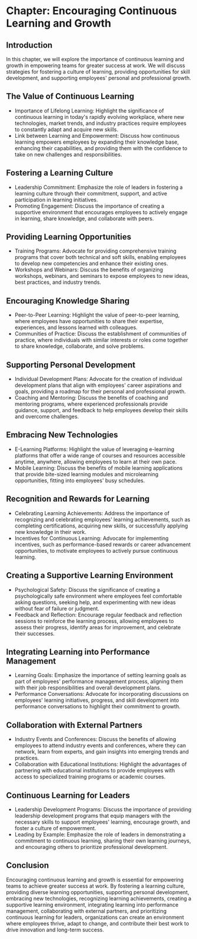 Chapter: Encouraging Continuous Learning and Growth
===================================================

Introduction
------------

In this chapter, we will explore the importance of continuous learning and growth in empowering teams for greater success at work. We will discuss strategies for fostering a culture of learning, providing opportunities for skill development, and supporting employees' personal and professional growth.

The Value of Continuous Learning
--------------------------------

* Importance of Lifelong Learning: Highlight the significance of continuous learning in today's rapidly evolving workplace, where new technologies, market trends, and industry practices require employees to constantly adapt and acquire new skills.
* Link between Learning and Empowerment: Discuss how continuous learning empowers employees by expanding their knowledge base, enhancing their capabilities, and providing them with the confidence to take on new challenges and responsibilities.

Fostering a Learning Culture
----------------------------

* Leadership Commitment: Emphasize the role of leaders in fostering a learning culture through their commitment, support, and active participation in learning initiatives.
* Promoting Engagement: Discuss the importance of creating a supportive environment that encourages employees to actively engage in learning, share knowledge, and collaborate with peers.

Providing Learning Opportunities
--------------------------------

* Training Programs: Advocate for providing comprehensive training programs that cover both technical and soft skills, enabling employees to develop new competencies and enhance their existing ones.
* Workshops and Webinars: Discuss the benefits of organizing workshops, webinars, and seminars to expose employees to new ideas, best practices, and industry trends.

Encouraging Knowledge Sharing
-----------------------------

* Peer-to-Peer Learning: Highlight the value of peer-to-peer learning, where employees have opportunities to share their expertise, experiences, and lessons learned with colleagues.
* Communities of Practice: Discuss the establishment of communities of practice, where individuals with similar interests or roles come together to share knowledge, collaborate, and solve problems.

Supporting Personal Development
-------------------------------

* Individual Development Plans: Advocate for the creation of individual development plans that align with employees' career aspirations and goals, providing a roadmap for their personal and professional growth.
* Coaching and Mentoring: Discuss the benefits of coaching and mentoring programs, where experienced professionals provide guidance, support, and feedback to help employees develop their skills and overcome challenges.

Embracing New Technologies
--------------------------

* E-Learning Platforms: Highlight the value of leveraging e-learning platforms that offer a wide range of courses and resources accessible anytime, anywhere, allowing employees to learn at their own pace.
* Mobile Learning: Discuss the benefits of mobile learning applications that provide bite-sized learning modules and microlearning opportunities, fitting into employees' busy schedules.

Recognition and Rewards for Learning
------------------------------------

* Celebrating Learning Achievements: Address the importance of recognizing and celebrating employees' learning achievements, such as completing certifications, acquiring new skills, or successfully applying new knowledge in their work.
* Incentives for Continuous Learning: Advocate for implementing incentives, such as performance-based rewards or career advancement opportunities, to motivate employees to actively pursue continuous learning.

Creating a Supportive Learning Environment
------------------------------------------

* Psychological Safety: Discuss the significance of creating a psychologically safe environment where employees feel comfortable asking questions, seeking help, and experimenting with new ideas without fear of failure or judgment.
* Feedback and Reflection: Encourage regular feedback and reflection sessions to reinforce the learning process, allowing employees to assess their progress, identify areas for improvement, and celebrate their successes.

Integrating Learning into Performance Management
------------------------------------------------

* Learning Goals: Emphasize the importance of setting learning goals as part of employees' performance management process, aligning them with their job responsibilities and overall development plans.
* Performance Conversations: Advocate for incorporating discussions on employees' learning initiatives, progress, and skill development into performance conversations to highlight their commitment to growth.

Collaboration with External Partners
------------------------------------

* Industry Events and Conferences: Discuss the benefits of allowing employees to attend industry events and conferences, where they can network, learn from experts, and gain insights into emerging trends and practices.
* Collaboration with Educational Institutions: Highlight the advantages of partnering with educational institutions to provide employees with access to specialized training programs or academic courses.

Continuous Learning for Leaders
-------------------------------

* Leadership Development Programs: Discuss the importance of providing leadership development programs that equip managers with the necessary skills to support employees' learning, encourage growth, and foster a culture of empowerment.
* Leading by Example: Emphasize the role of leaders in demonstrating a commitment to continuous learning, sharing their own learning journeys, and encouraging others to prioritize professional development.

Conclusion
----------

Encouraging continuous learning and growth is essential for empowering teams to achieve greater success at work. By fostering a learning culture, providing diverse learning opportunities, supporting personal development, embracing new technologies, recognizing learning achievements, creating a supportive learning environment, integrating learning into performance management, collaborating with external partners, and prioritizing continuous learning for leaders, organizations can create an environment where employees thrive, adapt to change, and contribute their best work to drive innovation and long-term success.
